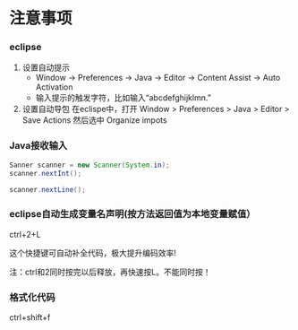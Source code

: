 # 注意事项
### eclipse
1. 设置自动提示
    - Window -> Preferences -> Java -> Editor -> Content Assist -> Auto Activation
    - 输入提示的触发字符，比如输入“abcdefghijklmn.”
2. 设置自动导包
    在eclispe中，打开 Window > Preferences > Java > Editor > Save Actions 然后选中 Organize impots
### Java接收输入
```java
Sanner scanner = new Scanner(System.in);
scanner.nextInt();

scanner.nextLine();

```

### eclipse自动生成变量名声明(按方法返回值为本地变量赋值）

ctrl+2+L

这个快捷键可自动补全代码，极大提升编码效率!

注：ctrl和2同时按完以后释放，再快速按L。不能同时按！

### 格式化代码
ctrl+shift+f